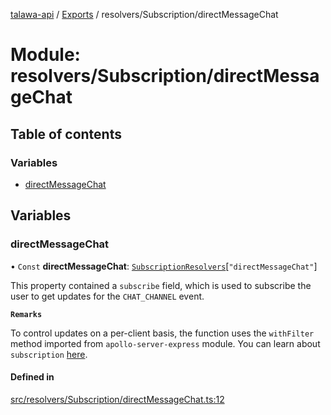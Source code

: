 [talawa-api](../README.md) / [Exports](../modules.md) / resolvers/Subscription/directMessageChat

# Module: resolvers/Subscription/directMessageChat

## Table of contents

### Variables

- [directMessageChat](resolvers_Subscription_directMessageChat.md#directmessagechat)

## Variables

### directMessageChat

• `Const` **directMessageChat**: [`SubscriptionResolvers`](types_generatedGraphQLTypes.md#subscriptionresolvers)[``"directMessageChat"``]

This property contained a `subscribe` field, which is used to subscribe
the user to get updates for the `CHAT_CHANNEL` event.

**`Remarks`**

To control updates on a per-client basis, the function uses the `withFilter`
method imported from `apollo-server-express` module.
You can learn about `subscription` [here](https://www.apollographql.com/docs/apollo-server/data/subscriptions/).

#### Defined in

[src/resolvers/Subscription/directMessageChat.ts:12](https://github.com/PalisadoesFoundation/talawa-api/blob/7fc03c3/src/resolvers/Subscription/directMessageChat.ts#L12)
